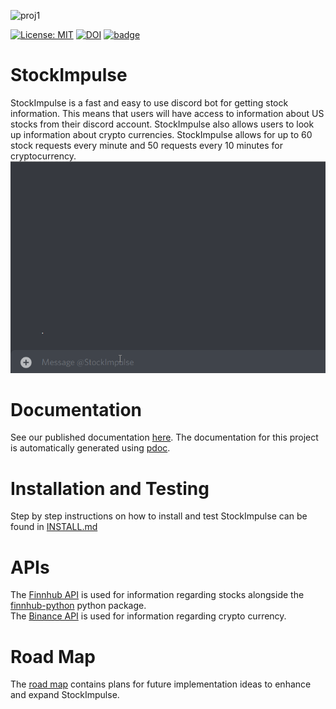 ![proj1](https://user-images.githubusercontent.com/111711201/194371953-c099603c-84ad-4ea0-bcd0-f443b247993b.PNG)

[![License: MIT](https://img.shields.io/badge/License-MIT-yellow.svg)](https://github.com/sohambapat/SWE-Group-32-Assignments/blob/main/LICENSE)   [![DOI](https://zenodo.org/badge/540581485.svg)](https://zenodo.org/badge/latestdoi/540581485)   [![badge](https://github.com/spark1217/StockImpulse/actions/workflows/build.yml/badge.svg)](https://github.com/spark1217/StockImpulse/blob/main/.github/workflows/build.yml) 

  
# StockImpulse
StockImpulse is a fast and easy to use discord bot for getting stock information. This means that users will have access to information about US stocks from their discord account. StockImpulse also allows users to look up information about crypto currencies. StockImpulse allows for up to 60 stock requests every minute and 50 requests every 10 minutes for cryptocurrency.
![StockImpulse in action](https://github.com/spark1217/StockImpulse/blob/main/imgs/stockimpulse_04.gif)

# Documentation
See our published documentation [here](https://spark1217.github.io/StockImpulse/src/index.html).
The documentation for this project is automatically generated using [pdoc](https://pdoc.dev/docs/pdoc.html). 

# Installation and Testing
Step by step instructions on how to install and test StockImpulse can be found in [INSTALL.md](https://github.com/spark1217/StockImpulse/blob/main/INSTALL.md)
  
# APIs  
The [Finnhub API](https://finnhub.io/docs/api/introduction) is used for information regarding stocks alongside the [finnhub-python](https://github.com/Finnhub-Stock-API/finnhub-python) python package.   
The [Binance API](https://github.com/Finnhub-Stock-API/finnhub-python) is used for information regarding crypto currency.

# Road Map
The [road map](https://github.com/users/spark1217/projects/2) contains plans for future implementation ideas to enhance and expand StockImpulse.

